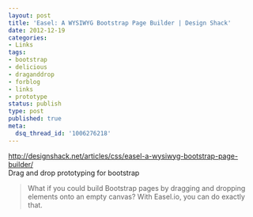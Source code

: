 ```yaml
---
layout: post
title: 'Easel: A WYSIWYG Bootstrap Page Builder | Design Shack'
date: 2012-12-19
categories:
- Links
tags:
- bootstrap
- delicious
- draganddrop
- forblog
- links
- prototype
status: publish
type: post
published: true
meta:
  dsq_thread_id: '1006276218'
---
```

<p><a href="http://designshack.net/articles/css/easel-a-wysiwyg-bootstrap-page-builder/">http://designshack.net/articles/css/easel-a-wysiwyg-bootstrap-page-builder/</a><br />
Drag and drop prototyping for bootstrap</p>

<blockquote>
  <p>What if you could build Bootstrap pages by dragging and dropping elements onto an empty canvas? With Easel.io, you can do exactly that.</p>
</blockquote>
